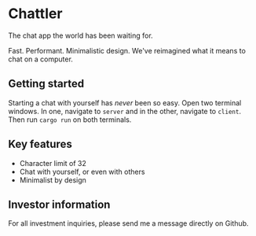 # Chattler

The chat app the world has been waiting for.

Fast. Performant. Minimalistic design. We've reimagined what it means to chat on a computer.

## Getting started

Starting a chat with yourself has *never* been so easy. Open two terminal windows. In one, navigate to `server` and in the other, navigate to `client`.
Then run `cargo run` on both terminals.

## Key features

- Character limit of 32
- Chat with yourself, or even with others
- Minimalist by design

## Investor information

For all investment inquiries, please send me a message directly on Github.
